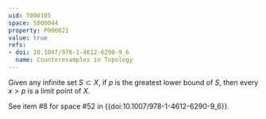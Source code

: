 ```yaml
---
uid: T000105
space: S000044
property: P000021
value: true
refs:
- doi: 10.1007/978-1-4612-6290-9_6
  name: Counterexamples in Topology
---
```


Given any infinite set $S \subset X$, if $p$ is the greatest lower bound of $S$, then every $x>p$ is a limit point of $X$.

See item #8 for space #52 in {{doi:10.1007/978-1-4612-6290-9_6}}.
